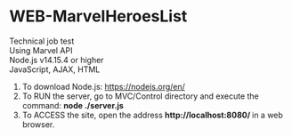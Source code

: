 # WEB-MarvelHeroesList
Technical job test <br/>
  Using Marvel API <br/>
  Node.js v14.15.4 or higher <br/>
  JavaScript, AJAX, HTML
  
  1. To download Node.js: https://nodejs.org/en/ <br/>
  2. To RUN the server, go to MVC/Control directory and execute the command: <b>node ./server.js</b> <br/>
  3. To ACCESS the site, open the address <b> http://localhost:8080/ </b> in a web browser.
